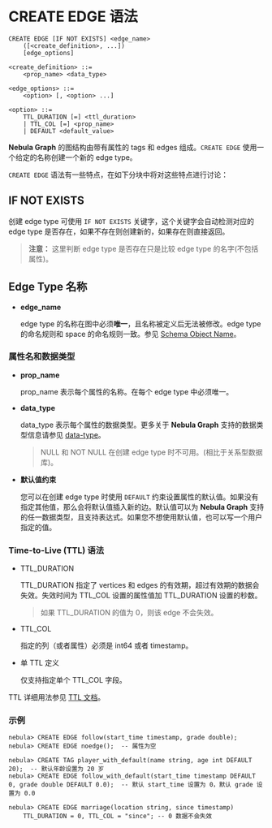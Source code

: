 # CREATE EDGE 语法

```ngql
CREATE EDGE [IF NOT EXISTS] <edge_name>
    ([<create_definition>, ...])
    [edge_options]

<create_definition> ::=
    <prop_name> <data_type>

<edge_options> ::=
    <option> [, <option> ...]

<option> ::=
    TTL_DURATION [=] <ttl_duration>
    | TTL_COL [=] <prop_name>
    | DEFAULT <default_value>
```

**Nebula Graph** 的图结构由带有属性的 tags 和 edges 组成。`CREATE EDGE` 使用一个给定的名称创建一个新的 edge type。

`CREATE EDGE` 语法有一些特点，在如下分块中将对这些特点进行讨论：

## IF NOT EXISTS

创建 edge type 可使用 `IF NOT EXISTS` 关键字，这个关键字会自动检测对应的 edge type 是否存在，如果不存在则创建新的，如果存在则直接返回。

> **注意：** 这里判断 edge type 是否存在只是比较 edge type 的名字(不包括属性)。

## Edge Type 名称

* **edge_name**

    edge type 的名称在图中必须**唯一**，且名称被定义后无法被修改。edge type 的命名规则和 space 的命名规则一致。参见 [Schema Object Name](../../3.language-structure/schema-object-names.md)。

### 属性名和数据类型

* **prop_name**

    prop_name 表示每个属性的名称。在每个 edge type 中必须唯一。

* **data_type**

    data_type 表示每个属性的数据类型。更多关于 **Nebula Graph** 支持的数据类型信息请参见 [data-type](../../1.data-types/data-types.md)。

    > NULL 和 NOT NULL 在创建 edge type 时不可用。(相比于关系型数据库)。

* **默认值约束**

  您可以在创建 edge type 时使用 `DEFAULT` 约束设置属性的默认值。如果没有指定其他值，那么会将默认值插入新的边。默认值可以为 **Nebula Graph** 支持的任一数据类型，且支持表达式。如果您不想使用默认值，也可以写一个用户指定的值。

### Time-to-Live (TTL) 语法

* TTL_DURATION

    TTL_DURATION 指定了 vertices 和 edges 的有效期，超过有效期的数据会失效。失效时间为 TTL_COL 设置的属性值加 TTL_DURATION 设置的秒数。

    > 如果 TTL_DURATION 的值为 0，则该 edge 不会失效。

* TTL_COL

    指定的列（或者属性）必须是 int64 或者 timestamp。

* 单 TTL 定义

    仅支持指定单个 TTL_COL 字段。

TTL 详细用法参见 [TTL 文档](TTL.md)。

### 示例

```ngql
nebula> CREATE EDGE follow(start_time timestamp, grade double);
nebula> CREATE EDGE noedge();  -- 属性为空

nebula> CREATE TAG player_with_default(name string, age int DEFAULT 20);  -- 默认年龄设置为 20 岁
nebula> CREATE EDGE follow_with_default(start_time timestamp DEFAULT 0, grade double DEFAULT 0.0);  -- 默认 start_time 设置为 0，默认 grade 设置为 0.0
```

```ngql
nebula> CREATE EDGE marriage(location string, since timestamp)
    TTL_DURATION = 0, TTL_COL = "since"; -- 0 数据不会失效
```
